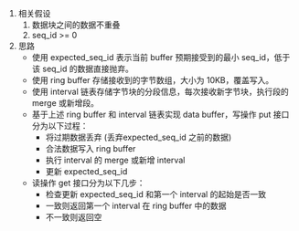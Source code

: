1. 相关假设
    1. 数据块之间的数据不重叠
    2. seq_id >= 0
2. 思路
    * 使用 expected_seq_id 表示当前 buffer 预期接受到的最小 seq_id，低于该 seq_id 的数据直接抛弃。
    * 使用 ring buffer 存储接收到的字节数组，大小为 10KB，覆盖写入。
    * 使用 interval 链表存储字节块的分段信息，每次接收新字节块，执行段的 merge 或新增段。
    * 基于上述 ring buffer 和 interval 链表实现 data buffer，写操作 put 接口分为以下过程：
        * 将过期数据丢弃 (丢弃expected_seq_id 之前的数据)
        * 合法数据写入 ring buffer
        * 执行 interval 的 merge 或新增 interval
        * 更新 expected_seq_id
    * 读操作 get  接口分为以下几步：
        * 检查更新 expected_seq_id 和第一个 interval 的起始是否一致
        * 一致则返回第一个 interval 在 ring buffer 中的数据
        * 不一致则返回空
